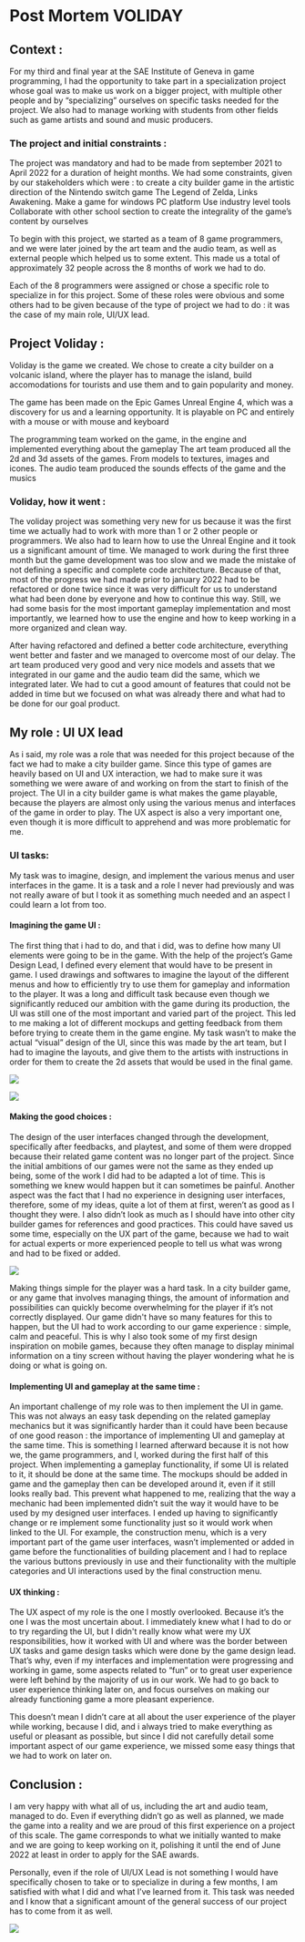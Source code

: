 # Post Mortem VOLIDAY

## Context :

For my third and final year at the SAE Institute of Geneva in game programming, I had the opportunity to take part in a specialization project whose goal was to make us work on a bigger project, with multiple other people and by “specializing” ourselves on specific tasks needed for the project. We also had to manage working with students from other fields such as game artists and sound and music producers.

### The project and initial constraints  :
The project was mandatory and had to be made from september 2021 to April 2022 for a duration of height months. We had some constraints, given by our stakeholders which were :
 to create a city builder game in the artistic direction of the Nintendo switch game  The Legend of Zelda, Links Awakening.
Make a game for windows PC platform
Use industry level tools
Collaborate with other school section to create the integrality of the game’s content by ourselves

To begin with this project, we started as a team of 8 game programmers, and we were later joined by the art team and the audio team, as well as external people which helped us to some extent. This made us a total of approximately 32 people across the 8 months of work we had to do.

Each of the 8 programmers were assigned or chose a specific role to specialize in for this project. Some of these roles were obvious and some others had to be given because of the type of project we had to do : it was the case of my main role, UI/UX lead.

## Project Voliday :

Voliday is the game we created. We chose to create a city builder on a volcanic island, where the player has to manage the island, build accomodations for tourists and use them and to gain popularity and money.

The game has been made on the Epic Games Unreal Engine 4, which was a discovery for us and a learning opportunity. It is playable on PC and entirely with a mouse or with mouse and keyboard

The programming team worked on the game, in the engine and implemented everything about the gameplay
The art team produced all the 2d and 3d assets of the games. From models to textures, images and icones.
The audio team produced the sounds effects of the game and the musics

### Voliday, how it went :
The voliday project was something very new for us because it was the first time we actually had to work with more than 1 or 2 other people or programmers. We also had to learn how to use the Unreal Engine and it took us a significant amount of time. We managed to work during the first three month but the game development was too slow and we made the mistake of not defining a specific and complete code architecture. Because of that, most of the progress we had made prior to january 2022 had to be refactored or done twice since it was very difficult for us to understand what had been done by everyone and how to continue this way. Still, we had some basis for the most important gameplay implementation and most importantly, we learned how to use the engine and how to keep working in a more organized and clean way.

After having refactored and defined a better code architecture, everything went better and faster and we managed to overcome most of our delay. The art team produced very good and very nice models and assets that we integrated in our game and the audio team did the same, which we integrated later. We had to cut a good amount of features that could not be added in time but we focused on what was already there and what had to be done for our goal product.



## My role : UI UX lead
As i said, my role was a role that was needed for this project because of the fact we had to make a city builder game. Since this type of games are heavily based on UI and UX interaction, we had to make sure it was something we were aware of and working on from the start to finish of the project. The UI in a city builder game is what makes the game playable, because the players are almost only using the various menus and interfaces of the game in order to play. The UX aspect is also a very important one, even though it is more difficult to apprehend and was more problematic for me.

### UI tasks:
My task was to imagine, design, and implement the various menus and user interfaces in the game. It is a task and a role I never had previously and was not really aware of but I took it as something much needed and an aspect I could learn a lot from too.

#### Imagining the game UI :
The first thing that i had to do, and that i did, was to define how many UI elements were going to be in the game. With the help of the project’s Game Design Lead, I defined every element that would have to be present in game. I used drawings and softwares to imagine the layout of the different menus and how to efficiently try to use them for gameplay and information to the player. It was a long and difficult task because even though we significantly reduced our ambition with the game during its production, the UI was still one of the most important and varied part of the project. This led to me making a lot of different mockups and getting feedback from them before trying to create them in the game engine. My task wasn’t to make the actual “visual” design of the UI, since this was made by the art team, but I had to imagine the layouts, and give them to the artists with instructions in order for them to create the 2d assets that would be used in the final game.

![](https://marvinschrd.github.io/VolidayPostMortem/images/AllUI.png)

![](https://marvinschrd.github.io/VolidayPostMortem/images/BaseMockup.png)


#### Making the good choices :
The design of the user interfaces changed through the development, specifically after feedbacks, and playtest, and some of them were dropped because their related game content was no longer part of the project. Since the initial ambitions of our games were not the same as they ended up being, some of the work I did had to be adapted a lot of time. This is something we knew would happen but it can sometimes be painful. Another aspect was the fact that I had no experience in designing user interfaces, therefore, some of my ideas, quite a lot of them at first, weren’t as good as I thought they were. I also didn’t look as much as I should have into other city builder games for references and good practices. This could have saved us some time, especially on the UX part of the game, because we had to wait for actual experts or more experienced people to tell us what was wrong and had to be fixed or added.

![](https://marvinschrd.github.io/VolidayPostMortem/images/ConstructionMenuBeforeAfter.png)

Making things simple for the player was a hard task. In a city builder game, or any game that involves managing things, the amount of information and possibilities can quickly become overwhelming for the player if it’s not correctly displayed. Our game didn't have so many features for this to happen, but the UI had to work according to our game experience : simple, calm and peaceful. This is why I also took some of my first design inspiration on mobile games, because they often manage to display minimal information on a tiny screen without having the player wondering what he is doing or what is going on.


#### Implementing UI and gameplay at the same time :
An important challenge of my role was to then implement the UI in game. This was not always an easy task depending on the related gameplay mechanics but it was significantly harder than it could have been because of one good reason : the importance of implementing UI and gameplay at the same time. This is something I learned afterward because it is not how we, the game programmers, and I, worked during the first half of this project. When implementing a gameplay functionality, if some UI is related to it, it should be done at the same time. The mockups should be added in game and the gameplay then can be developed around it, even if it still looks really bad. This prevent what happened to me, realizing that the way a mechanic had been implemented didn’t suit the way it would have to be used by my designed user interfaces. I ended up having to significantly change or re implement some functionality just so it would work when linked to the UI. For example, the construction menu, which is a very important part of the game user interfaces, wasn’t implemented or added in game before the functionalities of building placement and I had to replace the various buttons previously in use and their functionality with the multiple categories and UI interactions used by the final construction menu.

#### UX thinking :
The UX aspect of my role is the one I mostly overlooked. Because it’s the one I was the most uncertain about. I immediately knew what I had to do or to try regarding the UI, but I didn't really know what were my UX responsibilities, how it worked with UI and where was the border between UX tasks and game design tasks which were done by the  game design lead. That’s why, even if my interfaces and implementation were progressing and working in game, some aspects related to “fun” or to great user experience were left behind by the majority of us in our work. We had to go back to user experience thinking later on, and focus ourselves on making our already functioning game a more pleasant experience.

This doesn’t mean I didn’t care at all about the user experience of the player while working, because I did, and i always tried to make everything as useful or pleasant as possible, but since I did not carefully detail some important aspect of our game experience, we missed some easy things that we had to work on later on.



## Conclusion :

I am very happy with what all of us, including the art and audio team, managed to do. Even if everything didn’t go as well as planned, we made the game into a reality and we are proud of this first experience on a project of this scale. The game corresponds to what we initially wanted to make and we are going to keep working on it, polishing it until the end of June 2022 at least in order to apply for the SAE awards.

Personally, even if the role of UI/UX Lead is not something I would have specifically chosen to take or to specialize in during a few months, I am satisfied with what I did and what I’ve learned from it. This task was needed and I know that a significant amount of the general success of our project has to come from it as well.



![](https://marvinschrd.github.io/VolidayPostMortem/images/UIFinale0.png)


